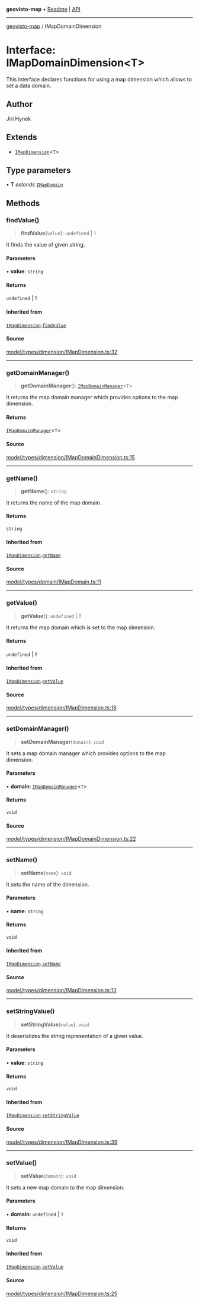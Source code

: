 **geovisto-map** • [Readme](../README.md) \| [API](../globals.md)

***

[geovisto-map](../README.md) / IMapDomainDimension

# Interface: IMapDomainDimension\<T\>

This interface declares functions for using a map dimension which allows to set a data domain.

## Author

Jiri Hynek

## Extends

- [`IMapDimension`](IMapDimension.md)\<`T`\>

## Type parameters

• **T** *extends* [`IMapDomain`](IMapDomain.md)

## Methods

### findValue()

> **findValue**(`value`): `undefined` \| `T`

It finds the value of given string.

#### Parameters

• **value**: `string`

#### Returns

`undefined` \| `T`

#### Inherited from

[`IMapDimension`](IMapDimension.md).[`findValue`](IMapDimension.md#findvalue)

#### Source

[model/types/dimension/IMapDimension.ts:32](https://github.com/geovisto/geovisto-map/blob/5ee2cb5d45c19062fc8fc6beefa2848c076518b6/src/model/types/dimension/IMapDimension.ts#L32)

***

### getDomainManager()

> **getDomainManager**(): [`IMapDomainManager`](IMapDomainManager.md)\<`T`\>

It returns the map domain manager which provides options to the map dimension.

#### Returns

[`IMapDomainManager`](IMapDomainManager.md)\<`T`\>

#### Source

[model/types/dimension/IMapDomainDimension.ts:15](https://github.com/geovisto/geovisto-map/blob/5ee2cb5d45c19062fc8fc6beefa2848c076518b6/src/model/types/dimension/IMapDomainDimension.ts#L15)

***

### getName()

> **getName**(): `string`

It returns the name of the map domain.

#### Returns

`string`

#### Inherited from

[`IMapDimension`](IMapDimension.md).[`getName`](IMapDimension.md#getname)

#### Source

[model/types/domain/IMapDomain.ts:11](https://github.com/geovisto/geovisto-map/blob/5ee2cb5d45c19062fc8fc6beefa2848c076518b6/src/model/types/domain/IMapDomain.ts#L11)

***

### getValue()

> **getValue**(): `undefined` \| `T`

It returns the map domain which is set to the map dimension.

#### Returns

`undefined` \| `T`

#### Inherited from

[`IMapDimension`](IMapDimension.md).[`getValue`](IMapDimension.md#getvalue)

#### Source

[model/types/dimension/IMapDimension.ts:18](https://github.com/geovisto/geovisto-map/blob/5ee2cb5d45c19062fc8fc6beefa2848c076518b6/src/model/types/dimension/IMapDimension.ts#L18)

***

### setDomainManager()

> **setDomainManager**(`domain`): `void`

It sets a map domain manager which provides options to the map dimension.

#### Parameters

• **domain**: [`IMapDomainManager`](IMapDomainManager.md)\<`T`\>

#### Returns

`void`

#### Source

[model/types/dimension/IMapDomainDimension.ts:22](https://github.com/geovisto/geovisto-map/blob/5ee2cb5d45c19062fc8fc6beefa2848c076518b6/src/model/types/dimension/IMapDomainDimension.ts#L22)

***

### setName()

> **setName**(`name`): `void`

It sets the name of the dimension.

#### Parameters

• **name**: `string`

#### Returns

`void`

#### Inherited from

[`IMapDimension`](IMapDimension.md).[`setName`](IMapDimension.md#setname)

#### Source

[model/types/dimension/IMapDimension.ts:13](https://github.com/geovisto/geovisto-map/blob/5ee2cb5d45c19062fc8fc6beefa2848c076518b6/src/model/types/dimension/IMapDimension.ts#L13)

***

### setStringValue()

> **setStringValue**(`value`): `void`

It deserializes the string representation of a given value.

#### Parameters

• **value**: `string`

#### Returns

`void`

#### Inherited from

[`IMapDimension`](IMapDimension.md).[`setStringValue`](IMapDimension.md#setstringvalue)

#### Source

[model/types/dimension/IMapDimension.ts:39](https://github.com/geovisto/geovisto-map/blob/5ee2cb5d45c19062fc8fc6beefa2848c076518b6/src/model/types/dimension/IMapDimension.ts#L39)

***

### setValue()

> **setValue**(`domain`): `void`

It sets a new map domain to the map dimension.

#### Parameters

• **domain**: `undefined` \| `T`

#### Returns

`void`

#### Inherited from

[`IMapDimension`](IMapDimension.md).[`setValue`](IMapDimension.md#setvalue)

#### Source

[model/types/dimension/IMapDimension.ts:25](https://github.com/geovisto/geovisto-map/blob/5ee2cb5d45c19062fc8fc6beefa2848c076518b6/src/model/types/dimension/IMapDimension.ts#L25)
